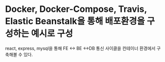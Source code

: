 # Docker, Docker-Compose, Travis, Elastic Beanstalk을 통해 배포환경을 구성하는 예시로 구성

react, express, mysql을 통해 FE <-> BE <->DB 통신 사이클을 컨테이너 환경에서 구축해볼 수 있다.

